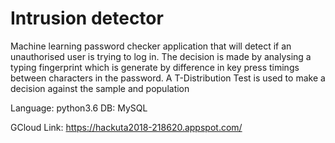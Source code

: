 # Intrusion detector 
Machine learning password checker application that will detect if an unauthorised user is trying to log in.
The decision is made by analysing a typing fingerprint which is generate by difference in key press timings between 
characters in the password. A T-Distribution Test is used to make a decision against the sample and population

Language: python3.6
DB: MySQL

GCloud Link: https://hackuta2018-218620.appspot.com/